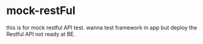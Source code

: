 # mock-restFul
this is for mock restful API test. wanna test framework in app but deploy the Restful API not ready at BE.
